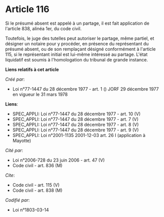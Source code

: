# Article 116

Si le présumé absent est appelé à un partage, il est fait application de l'article 838, alinéa 1er, du code civil.

Toutefois, le juge des tutelles peut autoriser le partage, même partiel, et désigner un notaire pour y procéder, en présence
du représentant du présumé absent, ou de son remplaçant désigné conformément à l'article 115, si le représentant initial est
lui-même intéressé au partage. L'état liquidatif est soumis à l'homologation du tribunal de grande instance.

**Liens relatifs à cet article**

_Créé par_:

  - Loi n°77-1447 du 28 décembre 1977 - art. 1 () JORF 29 décembre 1977 en vigueur le 31 mars 1978

**Liens**:

  - SPEC_APPLI: Loi n°77-1447 du 28 décembre 1977 - art. 10 (V)
  - SPEC_APPLI: Loi n°77-1447 du 28 décembre 1977 - art. 7 (V)
  - SPEC_APPLI: Loi n°77-1447 du 28 décembre 1977 - art. 8 (V)
  - SPEC_APPLI: Loi n°77-1447 du 28 décembre 1977 - art. 9 (V)
  - SPEC_APPLI: Loi n°2001-1135 2001-12-03 art. 26 I (application à Mayotte)

_Cité par_:

  - Loi n°2006-728 du 23 juin 2006 - art. 47 (V)
  - Code civil - art. 836 (M)

_Cite_:

  - Code civil - art. 115 (V)
  - Code civil - art. 838 (M)

_Codifié par_:

  - Loi n°1803-03-14
